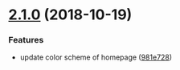 # [2.1.0](https://github.com/dictyBase/Dicty-Stock-Center/compare/2.0.10...2.1.0) (2018-10-19)


### Features

* update color scheme of homepage ([981e728](https://github.com/dictyBase/Dicty-Stock-Center/commit/981e728))
